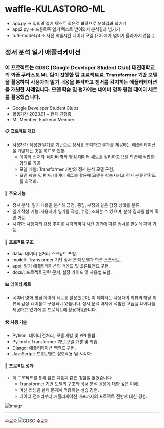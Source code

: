 # waffle-KULASTORO-ML

- app.py -> 임의의 일기 텍스트 적은것 바탕으로 분석결과 넘기기
- app2.py -> 프론트쪽 일기 텍스트 받아와서 분석결과 넘기기
- tut6-model.pt -> 사전 학습시킨 데이터 모델 (700메가 넘어서 올라가지 않음..)

## 정서 분석 일기 애플리케이션

### 이 프로젝트는 GDSC (Google Developer Student Club) 대진대학교의 와플 쿠라스토 ML 팀이 진행한 팀 프로젝트로, Transformer 기반 모델을 활용하여 사용자의 일기 내용을 분석하고 정서를 감지하는 애플리케이션을 개발한 사례입니다. 모델 학습 및 평가에는 네이버 영화 평점 데이터 세트를 활용했습니다.

- Google Developer Student Clubs
- 활동기간 2023.01 ~ 현재 진행중
- ML Member, Backend Member

#### 📋 프로젝트 개요
- 사용자가 작성한 일기를 기반으로 정서를 분석하고 결과를 제공하는 애플리케이션을 개발하는 것을 목표로 진행.
  - 데이터 전처리: 네이버 영화 평점 데이터 세트를 정리하고 모델 학습에 적합한 형태로 가공.
  - 모델 개발: Transformer 기반의 정서 분석 모델 구현.
  - 모델 학습 및 평가: 데이터 세트를 활용해 모델을 학습시키고 정서 분류 정확도를 최적화.

#### 🔧 주요 기능

- 정서 분석: 일기 내용을 분석해 긍정, 중립, 부정과 같은 감정 상태를 분류.
- 일기 작성 기능: 사용자가 일기를 작성, 수정, 조회할 수 있으며, 분석 결과를 함께 확인 가능.
- 시각화: 사용자의 감정 추이를 시각화하여 시간 경과에 따른 정서를 한눈에 파악 가능.

#### 📂 프로젝트 구조
- data/: 데이터 전처리 스크립트 포함.
- model/: Transformer 기반 정서 분석 모델과 학습 스크립트.
- app/: 일기 애플리케이션의 백엔드 및 프론트엔드 구현.
- docs/: 프로젝트 관련 문서, 설정 가이드 및 사용법 포함.

#### 📊 데이터 세트
- 네이버 영화 평점 데이터 세트를 활용했으며, 이 데이터는 사용자의 리뷰와 해당 리뷰의 감정 레이블로 구성되어 있습니다. 정서 분석 과제에 적합한 고품질 데이터를 제공하고 있기에 본 프로젝트에 활용하였습니다.

#### 🛠 사용 기술
- Python: 데이터 전처리, 모델 개발 및 API 통합.
- PyTorch: Transformer 기반 모델 개발 및 학습.
- Django: 애플리케이션 백엔드 구현.
- JavaScript: 프론트엔드 상호작용 및 시각화.

#### 📜 프로젝트 성과
- 이 프로젝트를 통해 팀은 다음과 같은 경험을 얻었습니다:
  - Transformer 기반 모델의 구조와 정서 분석 응용에 대한 깊은 이해.
  - 머신 러닝을 실제 문제에 적용하는 실습 경험.
  - 데이터 전처리부터 애플리케이션 배포까지의 프로젝트 전반에 대한 경험.
 
![image](https://github.com/user-attachments/assets/4b4813b9-d9bd-4989-a36e-032c8df1683c)



------------------ 
수료증
![GDSC 수료증](https://github.com/user-attachments/assets/d6c08e66-57cf-4951-95c5-87b9c3672474)
